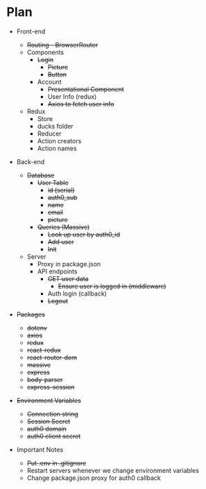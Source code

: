 # Plan

* Front-end
    * ~~Routing - BrowserRouter~~
    * Components
        * ~~Login~~
            * ~~Picture~~
            * ~~Button~~
        * Account
            * ~~Presentational Component~~
            * User Info (redux)
            * ~~Axios to fetch user info~~
    * Redux
        * Store
        * ducks folder
        * Reducer
        * Action creators
        * Action names
* Back-end
    * ~~Database~~
        * ~~User Table~~
            * ~~id (serial)~~
            * ~~auth0_sub~~
            * ~~name~~
            * ~~email~~
            * ~~picture~~
        * ~~Queries (Massive)~~
            * ~~Look up user by auth0_id~~
            * ~~Add user~~
            * ~~Init~~
    * Server
        * Proxy in package.json
        * API endpoints
            * ~~GET user data~~
                * ~~Ensure user is logged in (middleware)~~
            * Auth login (callback)
            * ~~Logout~~
* ~~Packages~~
    * ~~dotenv~~
    * ~~axios~~
    * ~~redux~~
    * ~~react-redux~~
    * ~~react-router-dom~~
    * ~~massive~~
    * ~~express~~
    * ~~body-parser~~
    * ~~express-session~~

* ~~Environment Variables~~
    * ~~Connection string~~
    * ~~Session Secret~~
    * ~~auth0 domain~~
    * ~~auth0 client secret~~

* Important Notes
    * ~~Put .env in .gitignore~~
    * Restart servers whenever we change environment variables
    * Change package.json proxy for auth0 callback